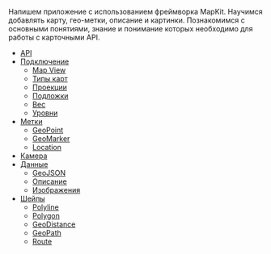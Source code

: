 Напишем приложение с использованием фреймворка MapKit. Научимся добавлять карту, гео-метки,  описание и картинки. Познакомимся с основными понятиями, знание и понимание которых необходимо для работы с карточными API.

- [API]()
- [Подключение]()
    - [Map View]()
    - [Типы карт]()
    - [Проекции]()
    - [Подложки]()
    - [Вес]()
    - [Уровни]()
- [Метки]()
    - [GeoPoint]()
    - [GeoMarker]()
    - [Location]()
- [Камера]()
- [Данные]()
    - [GeoJSON]()
    - [Описание]()
    - [Изображения]()
- [Шейпы]()
    - [Polyline]()
    - [Polygon]()
    - [GeoDistance]()
    - [GeoPath]()
    - [Route]()